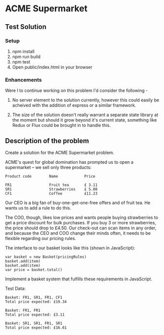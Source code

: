 # ACME Supermarket

## Test Solution

### Setup

1. npm install
2. npm run build
3. npm test
4. Open public/index.html in your browser

### Enhancements

Were I to continue working on this problem I'd consider the following - 

1. No server element to the solution currently, however this could easily be acheived with the addition of express or a similar framework.

2. The size of the solution doesn't really warrant a separate state library at the moment but should it grow beyond it's current state, something like Redux or Flux could be brought in to handle this.



## Description of the problem
 Create a solution for the ACME Supermarket problem.

ACME's quest for global domination has prompted us to open a supermarket – we sell only three products:

    Product code        Name            Price

    FR1                 Fruit tea       £ 3.11
    SR1                 Strawberries    £ 5.00
    CF1                 Coffee          £11.23

Our CEO is a big fan of buy-one-get-one-free offers and of fruit tea. He wants us to add a rule to do this.

The COO, though, likes low prices and wants people buying strawberries to get a price discount for bulk purchases. If you buy 3 or more strawberries, the price should drop to £4.50.
Our check-out can scan items in any order, and because the CEO and COO change their minds often, it needs to be flexible regarding our pricing rules.

The interface to our basket looks like this (shown in JavaScript):

    var basket = new Basket(pricingRules)
    basket.add(item)
    basket.add(item)
    var price = basket.total()

Implement a basket system that fulfills these requirements in JavaScript.

Test Data:

    Basket: FR1, SR1, FR1, CF1
    Total price expected: £19.34

    Basket: FR1, FR1
    Total price expected: £3.11

    Basket: SR1, SR1, FR1, SR1
    Total price expected: £16.61
